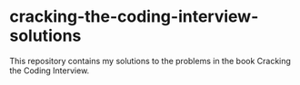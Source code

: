# cracking-the-coding-interview-solutions
This repository contains my solutions to the problems in the book Cracking the Coding Interview.
